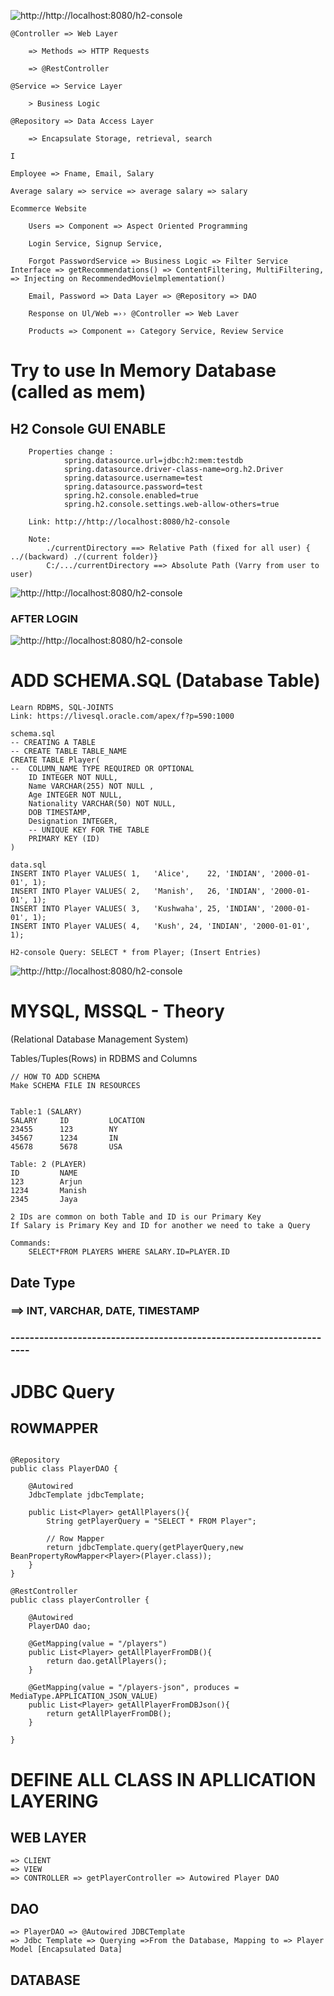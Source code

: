 ![http://http://localhost:8080/h2-console](src/assets/5.PNG)
```
@Controller => Web Layer

    => Methods => HTTP Requests

    => @RestController

@Service => Service Layer

    > Business Logic

@Repository => Data Access Layer

    => Encapsulate Storage, retrieval, search

I

Employee => Fname, Email, Salary

Average salary => service => average salary => salary

Ecommerce Website

    Users => Component => Aspect Oriented Programming

    Login Service, Signup Service,

    Forgot PasswordService => Business Logic => Filter Service Interface => getRecommendations() => ContentFiltering, MultiFiltering, => Injecting on RecommendedMovielmplementation()

    Email, Password => Data Layer => @Repository => DAO

    Response on Ul/Web =›› @Controller => Web Laver

    Products => Component =› Category Service, Review Service
```
# Try to use In Memory Database (called as mem)

## H2 Console GUI ENABLE
```
    Properties change : 
            spring.datasource.url=jdbc:h2:mem:testdb
            spring.datasource.driver-class-name=org.h2.Driver
            spring.datasource.username=test
            spring.datasource.password=test
            spring.h2.console.enabled=true
            spring.h2.console.settings.web-allow-others=true

    Link: http://http://localhost:8080/h2-console
    
    Note:
        ./currentDirectory ==> Relative Path (fixed for all user) { ../(backward) ./(current folder)}
        C:/.../currentDirectory ==> Absolute Path (Varry from user to user)
```
![http://http://localhost:8080/h2-console](src/assets/2.PNG)
### AFTER LOGIN
![http://http://localhost:8080/h2-console](src/assets/3.PNG)

# ADD SCHEMA.SQL (Database Table)
```
Learn RDBMS, SQL-JOINTS
Link: https://livesql.oracle.com/apex/f?p=590:1000

schema.sql
-- CREATING A TABLE
-- CREATE TABLE TABLE_NAME
CREATE TABLE Player(
--  COLUMN_NAME TYPE REQUIRED OR OPTIONAL
    ID INTEGER NOT NULL,
    Name VARCHAR(255) NOT NULL ,
    Age INTEGER NOT NULL,
    Nationality VARCHAR(50) NOT NULL,
    DOB TIMESTAMP,
    Designation INTEGER,
    -- UNIQUE KEY FOR THE TABLE
    PRIMARY KEY (ID)
)

data.sql
INSERT INTO Player VALUES( 1,	'Alice',	22, 'INDIAN', '2000-01-01',	1);
INSERT INTO Player VALUES( 2,	'Manish',	26, 'INDIAN', '2000-01-01',	1);
INSERT INTO Player VALUES( 3,	'Kushwaha',	25, 'INDIAN', '2000-01-01',	1);
INSERT INTO Player VALUES( 4,	'Kush',	24, 'INDIAN', '2000-01-01',	1);

H2-console Query: SELECT * from Player; (Insert Entries)
```
![http://http://localhost:8080/h2-console](src/assets/4.PNG)

# MYSQL, MSSQL - Theory
(Relational Database Management System)

Tables/Tuples(Rows) in RDBMS and Columns
```
// HOW TO ADD SCHEMA
Make SCHEMA FILE IN RESOURCES


Table:1 (SALARY)
SALARY     ID         LOCATION
23455      123        NY
34567      1234       IN
45678      5678       USA

Table: 2 (PLAYER)
ID         NAME
123        Arjun
1234       Manish
2345       Jaya

2 IDs are common on both Table and ID is our Primary Key
If Salary is Primary Key and ID for another we need to take a Query

Commands:
    SELECT*FROM PLAYERS WHERE SALARY.ID=PLAYER.ID
```
 
## Date Type
### ==> INT, VARCHAR, DATE, TIMESTAMP

### ---------------------------------------------------------------------
# JDBC Query

## ROWMAPPER
```

@Repository
public class PlayerDAO {

    @Autowired
    JdbcTemplate jdbcTemplate;

    public List<Player> getAllPlayers(){
        String getPlayerQuery = "SELECT * FROM Player";

        // Row Mapper
        return jdbcTemplate.query(getPlayerQuery,new BeanPropertyRowMapper<Player>(Player.class));
    }
}

@RestController
public class playerController {

    @Autowired
    PlayerDAO dao;

    @GetMapping(value = "/players")
    public List<Player> getAllPlayerFromDB(){
        return dao.getAllPlayers();
    }

    @GetMapping(value = "/players-json", produces = MediaType.APPLICATION_JSON_VALUE)
    public List<Player> getAllPlayerFromDBJson(){
        return getAllPlayerFromDB();
    }

}
```

# DEFINE ALL CLASS IN APLLICATION LAYERING
## WEB LAYER
```
=> CLIENT
=> VIEW
=> CONTROLLER => getPlayerController => Autowired Player DAO
```
## DAO
```
=> PlayerDAO => @Autowired JDBCTemplate
=> Jdbc Template => Querying =>From the Database, Mapping to => Player Model [Encapsulated Data]
```
## DATABASE
```

```